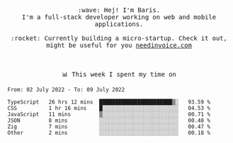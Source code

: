 <p align="center">
  <br><br>
  <samp>
    :wave: Hej! I'm Baris.
    <br>I'm a full-stack developer working on web and mobile applications.
       <br><br>:rocket: Currently building a micro-startup. Check it out, might be useful for you <a href="https://needinvoice.com/" target="_blank">needinvoice.com</a>

  </samp>
 <br><br><br>
</p>
<p align=center><samp>📊  This week I spent my time on</samp></p>


<!--START_SECTION:waka-->

```text
From: 02 July 2022 - To: 09 July 2022

TypeScript   26 hrs 12 mins  ███████████████████████▒░   93.59 %
CSS          1 hr 16 mins    █░░░░░░░░░░░░░░░░░░░░░░░░   04.53 %
JavaScript   11 mins         ▒░░░░░░░░░░░░░░░░░░░░░░░░   00.71 %
JSON         8 mins          ░░░░░░░░░░░░░░░░░░░░░░░░░   00.48 %
Zig          7 mins          ░░░░░░░░░░░░░░░░░░░░░░░░░   00.47 %
Other        2 mins          ░░░░░░░░░░░░░░░░░░░░░░░░░   00.18 %
```

<!--END_SECTION:waka-->


